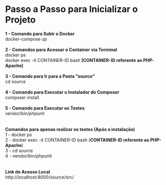 # Passo a Passo para Inicializar o Projeto

**1 - Comando para Subir o Docker**<br>
docker-compose up<br><br>
**2 - Comandos para Acessar o Container via Terminal**<br>
docker ps<br>
docker exec -it CONTAINER-ID bash **(CONTAINER-ID referente ao PHP-Apache)**<br><br>
**3 - Comando para Ir para a Pasta "source"**<br>
cd source<br><br>
**4 - Comando para Executar o Instalador do Composer**<br>
composer install<br><br>
**5 - Comando para Executar os Testes**<br>
vendor/bin/phpunit<br><br><br>
**Comandos para apenas realizar os testes (Após a instalação)**<br>
1 - docker ps<br>
2 - docker exec -it CONTAINER-ID bash (**CONTAINER-ID referente ao PHP-Apache**)<br>
3 - cd source<br>
4 - vendor/bin/phpunit<br><br><br>
**Link de Acesso Local**<br>
http://localhost:8000/source/src/
